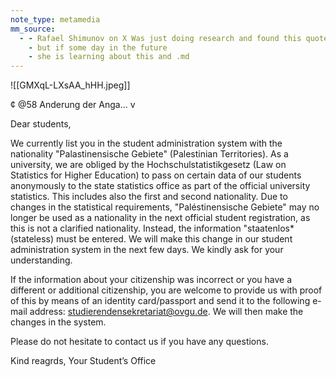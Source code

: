 ```yaml
---
note_type: metamedia
mm_source:
  - - Rafael Shimunov on X Was just doing research and found this quote by former Biden official Dr. @AnnelleSheline who resigned over Gaza. I have a young daughter. She’s not yet 2
    - but if some day in the future
    - she is learning about this and .md
---
```


![[GMXqL-LXsAA_hHH.jpeg]]

¢ @58  Anderung der Anga... v

Dear students,

We currently list you in the student administration
system with the nationality "Palastinensische
Gebiete" (Palestinian Territories). As a university, we
are obliged by the Hochschulstatistikgesetz (Law on
Statistics for Higher Education) to pass on certain
data of our students anonymously to the state
statistics office as part of the official university
statistics. This includes also the first and second
nationality. Due to changes in the statistical
requirements, "Paléstinensische Gebiete" may no
longer be used as a nationality in the next official
student registration, as this is not a clarified
nationality. Instead, the information "staatenlos*
(stateless) must be entered. We will make this
change in our student administration system in the
next few days. We kindly ask for your
understanding.

If the information about your citizenship was
incorrect or you have a different or additional
citizenship, you are welcome to provide us with
proof of this by means of an identity card/passport
and send it to the following e-mail address:
studierendensekretariat@ovgu.de. We will then
make the changes in the system.

Please do not hesitate to contact us if you have any
questions.

Kind reagrds,
Your Student’s Office

